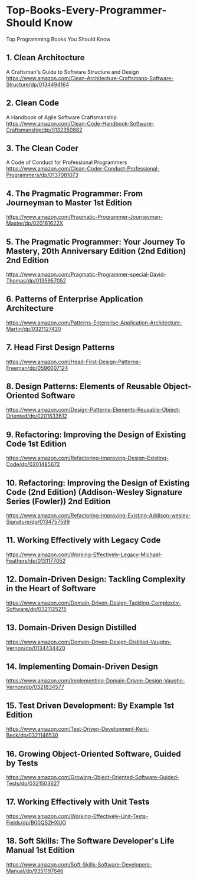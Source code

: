# Top-Books-Every-Programmer-Should Know
Top Programming Books You Should Know

## 1. Clean Architecture
A Craftsman's Guide to Software Structure and Design
https://www.amazon.com/Clean-Architecture-Craftsmans-Software-Structure/dp/0134494164

## 2. Clean Code
A Handbook of Agile Software Craftsmanship
https://www.amazon.com/Clean-Code-Handbook-Software-Craftsmanship/dp/0132350882

## 3. The Clean Coder
A Code of Conduct for Professional Programmers
https://www.amazon.com/Clean-Coder-Conduct-Professional-Programmers/dp/0137081073

## 4. The Pragmatic Programmer: From Journeyman to Master 1st Edition
https://www.amazon.com/Pragmatic-Programmer-Journeyman-Master/dp/020161622X

## 5. The Pragmatic Programmer: Your Journey To Mastery, 20th Anniversary Edition (2nd Edition) 2nd Edition
https://www.amazon.com/Pragmatic-Programmer-special-David-Thomas/dp/0135957052

## 6. Patterns of Enterprise Application Architecture
https://www.amazon.com/Patterns-Enterprise-Application-Architecture-Martin/dp/0321127420

## 7. Head First Design Patterns
https://www.amazon.com/Head-First-Design-Patterns-Freeman/dp/0596007124

## 8. Design Patterns: Elements of Reusable Object-Oriented Software
https://www.amazon.com/Design-Patterns-Elements-Reusable-Object-Oriented/dp/0201633612

## 9. Refactoring: Improving the Design of Existing Code 1st Edition
https://www.amazon.com/Refactoring-Improving-Design-Existing-Code/dp/0201485672

## 10. Refactoring: Improving the Design of Existing Code (2nd Edition) (Addison-Wesley Signature Series (Fowler)) 2nd Edition
https://www.amazon.com/Refactoring-Improving-Existing-Addison-wesley-Signature/dp/0134757599

## 11. Working Effectively with Legacy Code
https://www.amazon.com/Working-Effectively-Legacy-Michael-Feathers/dp/0131177052

## 12. Domain-Driven Design: Tackling Complexity in the Heart of Software
https://www.amazon.com/Domain-Driven-Design-Tackling-Complexity-Software/dp/0321125215

## 13. Domain-Driven Design Distilled
https://www.amazon.com/Domain-Driven-Design-Distilled-Vaughn-Vernon/dp/0134434420

## 14. Implementing Domain-Driven Design
https://www.amazon.com/Implementing-Domain-Driven-Design-Vaughn-Vernon/dp/0321834577

## 15. Test Driven Development: By Example 1st Edition
https://www.amazon.com/Test-Driven-Development-Kent-Beck/dp/0321146530

## 16. Growing Object-Oriented Software, Guided by Tests
https://www.amazon.com/Growing-Object-Oriented-Software-Guided-Tests/dp/0321503627

## 17. Working Effectively with Unit Tests
https://www.amazon.com/Working-Effectively-Unit-Tests-Fields/dp/B00QS2HXUO

## 18. Soft Skills: The Software Developer's Life Manual 1st Edition
https://www.amazon.com/Soft-Skills-Software-Developers-Manual/dp/9351197646
